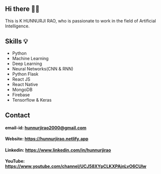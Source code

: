 ## Hi there 👋🏻

This is K HUNNURJI RAO, who is passionate to work in the field of Artificial Intelligence.


## Skills 💡

- Python
- Machine Learning
- Deep Learning
- Neural Networks(CNN & RNN)
- Python Flask
- React JS
- React Native
- MongoDB
- Firebase
- Tensorflow & Keras

## Contact
#### email-id: hunnurjirao2000@gmail.com
#### Website: https://hunnurjirao.netlify.app
#### Linkedin: https://www.linkedin.com/in/hunnurjirao
#### YouTube: https://www.youtube.com/channel/UCJ58XYpCLKXPAjnLvO6CUlw
